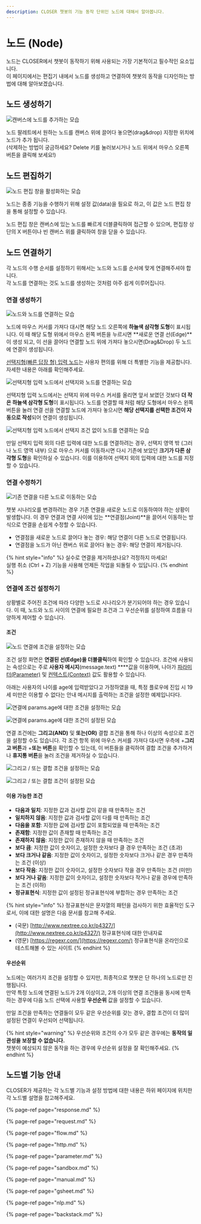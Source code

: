 ```yaml
---
description: CLOSER 챗봇의 기능 동작 단위인 노드에 대해서 알아봅니다.
---
```


# 노드 \(Node\)

노드는 CLOSER에서 챗봇이 동작하기 위해 사용되는 가장 기본적이고 필수적인 요소입니다.  
이 페이지에서는 편집기 내에서 노드를 생성하고 연결하여 챗봇의 동작을 디자인하는 방법에 대해 알아보겠습니다.

## 노드 생성하기

![&#xCE94;&#xBC84;&#xC2A4;&#xC5D0; &#xB178;&#xB4DC;&#xB97C; &#xCD94;&#xAC00;&#xD558;&#xB294; &#xBAA8;&#xC2B5;](../../../.gitbook/assets/flow-editor-adding-node.gif)

노드 팔레트에서 원하는 노드를 캔버스 위에 끌어다 놓으면\(drag&drop\) 지정한 위치에 노드가 추가 됩니다.  
\(삭제하는 방법이 궁금하세요? Delete 키를 눌러보시거나 노드 위에서 마우스 오른쪽 버튼을 클릭해 보세요!\)

## 노드 편집하기

![&#xB178;&#xB4DC; &#xD3B8;&#xC9D1; &#xCC3D;&#xC744; &#xD65C;&#xC131;&#xD654;&#xD558;&#xB294; &#xBAA8;&#xC2B5;](../../../.gitbook/assets/jan-31-2019-14-28-57.gif)

노드는 종종 기능을 수행하기 위해 설정 값\(data\)을 필요로 하고, 이 값은 노드 편집 창을 통해 설정할 수 있습니다.

노드 편집 창은 캔버스에 있는 노드를 빠르게 더블클릭하여 접근할 수 있으며, 편집창 상단의 X 버튼이나 빈 캔버스 위를 클릭하여 창을 닫을 수 있습니다.

## 노드 연결하기 <a id="connection"></a>

각 노드의 수행 순서를 설정하기 위해서는 노드와 노드를 순서에 맞게 연결해주셔야 합니다.  
각 노드를 연결하는 것도 노드를 생성하는 것처럼 아주 쉽게 이루어집니다. 

### 연결 생성하기 <a id="connection-create"></a>

![&#xB178;&#xB4DC;&#xC640; &#xB178;&#xB4DC;&#xB97C; &#xC5F0;&#xACB0;&#xD558;&#xB294; &#xBAA8;&#xC2B5;](../../../.gitbook/assets/flow_editor_creating_edge.gif)

노드에 마우스 커서를 가져다 대시면 해당 노드 오른쪽에 **하늘색 삼각형 도형**이 표시됩니다. 이 때 해당 도형 위에서 마우스 왼쪽 버튼을 누르시면 **새로운 연결 선\(Edge\)**이 생성 되고, 이 선을 끌어다 연결할 노드 위에 가져다 놓으시면\(Drag&Drop\) 두 노드에 연결이 생성됩니다. 

[선택지형\(빠른 답장 형\) 입력 노드](request.md#undefined-4)는 사용자 편의를 위해 더 특별한 기능을 제공합니다. 자세한 내용은 아래를 확인해주세요. 

![&#xC120;&#xD0DD;&#xC9C0;&#xD615; &#xC785;&#xB825; &#xB178;&#xB4DC;&#xC5D0;&#xC11C; &#xC120;&#xD0DD;&#xC9C0;&#xC640; &#xB178;&#xB4DC;&#xB97C; &#xC5F0;&#xACB0;&#xD558;&#xB294; &#xBAA8;&#xC2B5;](../../../.gitbook/assets/flow_editor_creating_edge_2.gif)

선택지형 입력 노드에서는 선택지 위에 마우스 커서를 올리면 앞서 보였던 것보다 **더 작은 하늘색 삼각형 도형**이 표시됩니다. 노드를 연결할 때 처럼 해당 도형에서 마우스 왼쪽 버튼을 눌러 연결 선을 연결할 노드에 가져다 놓으시면 **해당 선택지를 선택한 조건이 자동으로 작성**되어 연결이 생성됩니다.

![&#xC120;&#xD0DD;&#xC9C0;&#xD615; &#xC785;&#xB825; &#xB178;&#xB4DC;&#xC5D0;&#xC11C; &#xC120;&#xD0DD;&#xC9C0; &#xC870;&#xAC74; &#xC5C6;&#xC774; &#xB178;&#xB4DC;&#xB97C; &#xC5F0;&#xACB0;&#xD558;&#xB294; &#xBAA8;&#xC2B5;](../../../.gitbook/assets/flow_editor_creating_edge_3.gif)

만일 선택지 입력 외의 다른 입력에 대한 노드를 연결하려는 경우, 선택지 영역 밖 \(그러나 노드 영역 내부\) 으로 마우스 커서를 이동하시면 다시 기존에 보았던 **크기가 다른 삼각형 도형**을 확인하실 수 있습니다. 이를 이용하여 선택지 외의 입력에 대한 노드를 지정할 수 있습니다. 

### 연결 수정하기 <a id="connection-move"></a>

![&#xAE30;&#xC874; &#xC5F0;&#xACB0;&#xC744; &#xB2E4;&#xB978; &#xB178;&#xB4DC;&#xB85C; &#xC774;&#xB3D9;&#xD558;&#xB294; &#xBAA8;&#xC2B5;](../../../.gitbook/assets/flow-editor-editing-edge.gif)

챗봇 시나리오를 변경하려는 경우 기존 연결을 새로운 노드로 이동하여야 하는 상황이 발생합니다. 이 경우 연결과 연결 사이에 있는 **연결점\(Joint\)**을 끌어서 이동하는 방식으로 연결을 손쉽게 수정할 수 있습니다.

* 연결점을 새로운 노드로 끌어다 놓는 경우: 해당 연결이 다른 노드로 연결됩니다. 
* 연결점을 노드가 아닌 캔버스 위로 끌어다 놓는 경우: 해당 연결이 제거됩니다. 

{% hint style="info" %}
실수로 연결을 제거하셨나요? 걱정하지 마세요!   
실행 취소 \(Ctrl + Z\) 기능을 사용해 언제든 작업을 되돌릴 수 있답니다.
{% endhint %}

### 연결에 조건 설정하기 <a id="connection-condition"></a>

상황별로 주어진 조건에 따라 다양한 노드로 시나리오가 분기되어야 하는 경우 있습니다. 이 때, 노드와 노드 사이의 연결에 필요한 조건과 그 우선순위를 설정하여 흐름을 다양하게 제어할 수 있습니다.

#### 조건

![&#xB178;&#xB4DC; &#xC5F0;&#xACB0;&#xC5D0; &#xC870;&#xAC74;&#xC744; &#xC124;&#xC815;&#xD558;&#xB294; &#xBAA8;&#xC2B5;](../../../.gitbook/assets/flow-editor-creating-edge-condition.gif)

조건 설정 화면은 **연결된 선\(Edge\)을 더블클릭**하여 확인할 수 있습니다. 조건에 사용되는 속성으로는 주로 **사용자 메시지**\(message.text\) ****값을 이용하며, 나아가 [파라미터\(Parameter\)](../advanced/context.md) 및 [컨텍스트\(Context\)](../advanced/template-syntax.md#context) 값도 활용할 수 있습니다. 

아래는 사용자의 나이를 age에 입력받았다고 가정하였을 때, 특정 플로우에 진입 시 19세 미만은 이용할 수 없다는 안내 메시지를 출력하는 조건을 설정한 예제입니다다.

![&#xC5F0;&#xACB0;&#xC5D0; params.age&#xC5D0; &#xB300;&#xD55C; &#xC870;&#xAC74;&#xC744; &#xC124;&#xC815;&#xD558;&#xB294; &#xBAA8;&#xC2B5;](../../../.gitbook/assets/flow-editor-edge-condition-1.png)

![&#xC5F0;&#xACB0;&#xC5D0; params.age&#xC5D0; &#xB300;&#xD55C; &#xC870;&#xAC74;&#xC774; &#xC124;&#xC815;&#xB41C; &#xBAA8;&#xC2B5;](../../../.gitbook/assets/flow-editor-edge-condition-2.png)

연결 조건에는 **그리고\(AND\)** 및 **또는\(OR\)** 결합 조건을 통해 하나 이상의 속성으로 조건을 설정할 수도 있습니다. 각 조건 항목 위에 마우스 커서를 가져다 대시면 우측에 +**그리고 버튼**과 +**또는 버튼**을 확인할 수 있는데, 이 버튼들을 클릭하여 결합 조건을 추가하거나 **휴지통 버튼**을 눌러 조건을 제거하실 수 있습니다.

![&#xADF8;&#xB9AC;&#xACE0; / &#xB610;&#xB294; &#xACB0;&#xD569; &#xC870;&#xAC74;&#xC744; &#xC124;&#xC815;&#xD558;&#xB294; &#xBAA8;&#xC2B5;](../../../.gitbook/assets/flow-editor-edge-condition-3.png)

![&#xADF8;&#xB9AC;&#xACE0; / &#xB610;&#xB294; &#xACB0;&#xD569; &#xC870;&#xAC74;&#xC774; &#xC124;&#xC815;&#xB41C; &#xBAA8;&#xC2B5;](../../../.gitbook/assets/flow-editor-edge-condition-4.png)

#### 이용 가능한 조건

* **다음과 일치**: 지정한 값과 검사할 값이 같을 때 만족하는 조건
* **일치하지 않음**:  지정한 값과 검사할 값이 다를 때 만족하는 조건
* **다음을 포함**: 지정한 값에 검사할 값이 포함되었을 때 만족하는 조건
* **존재함**: 지정한 값이 존재할 때 만족하는 조건
* **존재하지 않음**: 지정한 값이 존재하지 않을 때 만족하는 조건 
* **보다 큼**: 지정한 값이 숫자이고, 설정한 숫자보다 클 경우 만족하는 조건 \(초과\)
* **보다 크거나 같음**: 지정한 값이 숫자이고, 설정한 숫자보다 크거나 같은 경우 만족하는 조건 \(이상\)
* **보다 작음**: 지정한 값이 숫자이고, 설정한 숫자보다 작을 경우 만족하는 조건 \(미만\)
* **보다 거나 같음**: 지정한 값이 숫자이고, 설정한 숫자보다  작거나 같을 경우에 만족하는 조건 \(이하\)
* **정규표현식**: 지정한 값이 설정된 정규표현식에 부합하는 경우 만족하는 조건

{% hint style="info" %}
정규표현식은 문자열의 패턴을 검사하기 위한 효율적인 도구로서, 이에 대한 설명은 다음 문서를 참고해 주세요.

* \(국문\) [http://www.nextree.co.kr/p4327/](http://www.nextree.co.kr/p4327/) 정규표현식에 대한 안내자료
* \(영문\) [https://regexr.com/](https://regexr.com/) 정규표현식을 온라인으로 테스트해볼 수 있는 사이트
{% endhint %}

#### 우선순위  

노드에는 여러가지 조건을 설정할 수 있지만, 최종적으로 챗봇은 단 하나의 노드로만 진행됩니다.   
만약 특정 노드에 연결된 노드가 2개 이상이고, 2개 이상의 연결 조건들을 동시에 만족하는 경우에 다음 노드 선택에 사용할 **우선순위** 값을 설정할 수 있습니다.

만일 조건을 만족하는 연결들이 모두 같은 우선순위를 갖는 경우, 결합 조건이 더 많이 설정된 연결이 우선되어 선택됩니다.

{% hint style="warning" %}
우선순위와 조건의 수가 모두 같은 경우에는 **동작의 일관성을 보장할 수 없습니다.**  
챗봇이 예상되지 않은 동작을 하는 경우에 우선순위 설정을 잘 확인해주세요.
{% endhint %}

## 노드별 기능 안내

CLOSER가 제공하는 각 노드별 기능과 설정 방법에 대한 내용은 하위 페이지에 위치한 각 노드별 설명을 참고해주세요.

{% page-ref page="response.md" %}

{% page-ref page="request.md" %}

{% page-ref page="flow.md" %}

{% page-ref page="http.md" %}

{% page-ref page="parameter.md" %}

{% page-ref page="sandbox.md" %}

{% page-ref page="manual.md" %}

{% page-ref page="gsheet.md" %}

{% page-ref page="nlp.md" %}

{% page-ref page="backstack.md" %}

